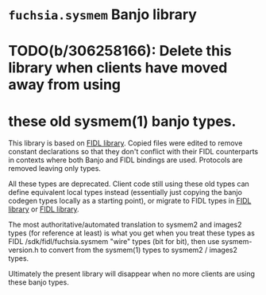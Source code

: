 # `fuchsia.sysmem` Banjo library

# TODO(b/306258166): Delete this library when clients have moved away from using
# these old sysmem(1) banjo types.

This library is based on [FIDL library](/sdk/fidl/fuchsia.sysmem). Copied files
were edited to remove constant declarations so that they don't conflict with
their FIDL counterparts in contexts where both Banjo and FIDL bindings are used.
Protocols are removed leaving only types.

All these types are deprecated. Client code still using these old types can
define equivalent local types instead (essentially just copying the banjo
codegen types locally as a starting point), or migrate to FIDL types in [FIDL
library](/sdk/fidl/fuchsia.sysmem2) or [FIDL
library](/sdk/fidl/fuchsia.images2).

The most authoritative/automated translation to sysmem2 and images2 types (for
reference at least) is what you get when you treat these types as FIDL
/sdk/fidl/fuchsia.sysmem "wire" types (bit for bit), then use sysmem-version.h
to convert from the sysmem(1) types to sysmem2 / images2 types.

Ultimately the present library will disappear when no more clients are using
these banjo types.
